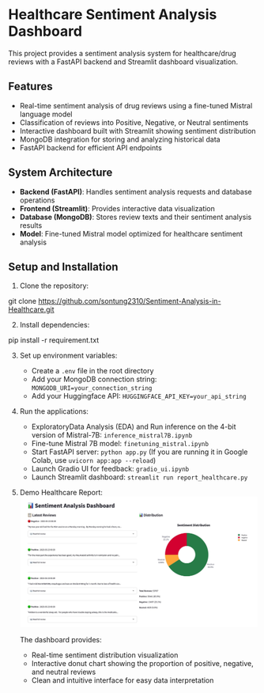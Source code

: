# Healthcare Sentiment Analysis Dashboard

This project provides a sentiment analysis system for healthcare/drug reviews with a FastAPI backend and Streamlit dashboard visualization.

## Features

- Real-time sentiment analysis of drug reviews using a fine-tuned Mistral language model
- Classification of reviews into Positive, Negative, or Neutral sentiments
- Interactive dashboard built with Streamlit showing sentiment distribution
- MongoDB integration for storing and analyzing historical data
- FastAPI backend for efficient API endpoints

## System Architecture

- **Backend (FastAPI)**: Handles sentiment analysis requests and database operations
- **Frontend (Streamlit)**: Provides interactive data visualization
- **Database (MongoDB)**: Stores review texts and their sentiment analysis results
- **Model**: Fine-tuned Mistral model optimized for healthcare sentiment analysis

## Setup and Installation

1. Clone the repository:

git clone https://github.com/sontung2310/Sentiment-Analysis-in-Healthcare.git

2. Install dependencies:

pip install -r requirement.txt

3. Set up environment variables:
   - Create a `.env` file in the root directory
   - Add your MongoDB connection string: `MONGODB_URI=your_connection_string`
   - Add your Huggingface API: `HUGGINGFACE_API_KEY=your_api_string`

4. Run the applications:
   - ExploratoryData Analysis (EDA) and Run inference on the 4-bit version of Mistral-7B: `inference_mistral7B.ipynb`
   - Fine-tune Mistral 7B model: `finetuning_mistral.ipynb` 
   - Start FastAPI server: `python app.py` (If you are running it in Google Colab, use `uvicorn app:app --reload`)
   - Launch Gradio UI for feedback: `gradio_ui.ipynb`
   - Launch Streamlit dashboard: `streamlit run report_healthcare.py`


5. Demo Healthcare Report:
   ![Healthcare Sentiment Analysis Dashboard](imgs/healthcare_report.jpeg)
   
   The dashboard provides:
   - Real-time sentiment distribution visualization
   - Interactive donut chart showing the proportion of positive, negative, and neutral reviews
   - Clean and intuitive interface for easy data interpretation


